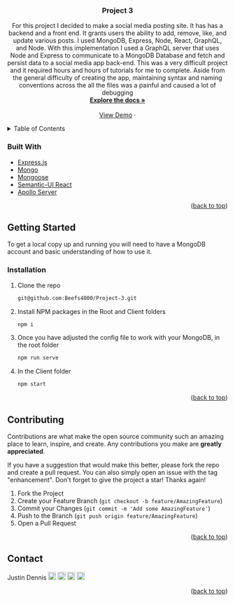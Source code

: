 <div id="top"></div>

<h3 align="center">Project 3</h3>
<div>
  <p align="center">
    For this project I decided to make a social media posting site. It has has a backend and a front end. It grants users the ability to add, remove, like, and update various posts. I used MongoDB, Express, Node, React, GraphQL, and Node. With this implementation I used a GraphQL server that uses Node and Express to communicate to a MongoDB Database and fetch and persist data to a social media app back-end. This was a very difficult project and it required hours and hours of tutorials for me to complete. Aside from the general difficulty of creating the app, maintaining syntax and naming conventions across the all the files was a painful and caused a lot of debugging
    <br />
    <a href="https://curious-cuchufli-ef6a25.netlify.app/"><strong>Explore the docs »</strong></a>
    <br />
    <br />
    <a href="https://drive.google.com/file/d/1aYFhiBWB-EOiy9ZqKhZJMzl2_HcLz9rw/view">View Demo</a>
    ·
    </p>
</div>



<!-- TABLE OF CONTENTS -->
<details>
  <summary>Table of Contents</summary>
  <ol>
    <li>
      <ul>
        <li><a href="#built-with">Built With</a></li>
      </ul>
    </li>
    <li>
      <a href="#getting-started">Getting Started</a>
      <ul>
        <li><a href="#installation">Installation</a></li>
      </ul>
    </li>
    <li><a href="#contributing">Contributing</a></li>
    <li><a href="#contact">Contact</a></li>
  </ol>
</details>


### Built With

* [Express.js](https://expressjs.com/)
* [Mongo](https://www.mongodb.com/cloud/atlas/lp/try4?utm_source=google&utm_campaign=search_gs_pl_evergreen_atlas_core_prosp-brand_gic-null_apac-au_ps-all_desktop_eng_lead&utm_term=mongodb&utm_medium=cpc_paid_search&utm_ad=e&utm_ad_campaign_id=12212624341&adgroup=115749705743)
* [Mongoose](https://mongoosejs.com/)
* [Semantic-UI React](https://react.semantic-ui.com/)
* [Apollo Server](https://www.apollographql.com/docs/apollo-server/)


<p align="right">(<a href="#top">back to top</a>)</p>



<!-- GETTING STARTED -->
## Getting Started

To get a local copy up and running you will need to have a MongoDB account and basic understanding of how to use it.

### Installation

1. Clone the repo
   ```sh
   git@github.com:Beefs4000/Project-3.git
   ```
2. Install NPM packages in the Root and Client folders
   ```sh
   npm i
   ```
3. Once you have adjusted the config file to work with your MongoDB, in the root folder
   ```sh
   npm run serve 
   ```
4. In the Client folder
   ```sh
   npm start 
   ```
<p align="right">(<a href="#top">back to top</a>)</p>



<!-- CONTRIBUTING -->
## Contributing

Contributions are what make the open source community such an amazing place to learn, inspire, and create. Any contributions you make are **greatly appreciated**.

If you have a suggestion that would make this better, please fork the repo and create a pull request. You can also simply open an issue with the tag "enhancement".
Don't forget to give the project a star! Thanks again!

1. Fork the Project
2. Create your Feature Branch (`git checkout -b feature/AmazingFeature`)
3. Commit your Changes (`git commit -m 'Add some AmazingFeature'`)
4. Push to the Branch (`git push origin feature/AmazingFeature`)
5. Open a Pull Request

<p align="right">(<a href="#top">back to top</a>)</p>

<!-- CONTACT -->
## Contact

Justin Dennis   [<img src="https://github.com/gauravghongde/social-icons/blob/9d939e1c5b7ea4a24ac39c3e4631970c0aa1b920/PNG/White/Twitter_white.png" width="18">][5] [<img src="https://github.com/gauravghongde/social-icons/blob/9d939e1c5b7ea4a24ac39c3e4631970c0aa1b920/PNG/White/Outlook_white.png" width="18">][6] [<img src="https://github.com/gauravghongde/social-icons/blob/9d939e1c5b7ea4a24ac39c3e4631970c0aa1b920/PNG/White/Github_white.png" width="18">][7] [<img src="https://github.com/gauravghongde/social-icons/blob/9d939e1c5b7ea4a24ac39c3e4631970c0aa1b920/PNG/White/LinkedIN_white.png" width="18">][8]





[5]: https://twitter.com/Justo_Tron
[6]: mailto:justin.dennis@hotmail.com
[7]: https://github.com/Beefs4000
[8]: https://www.linkedin.com/in/justin-dennis-853568114/ 

<p align="right">(<a href="#top">back to top</a>)</p>
